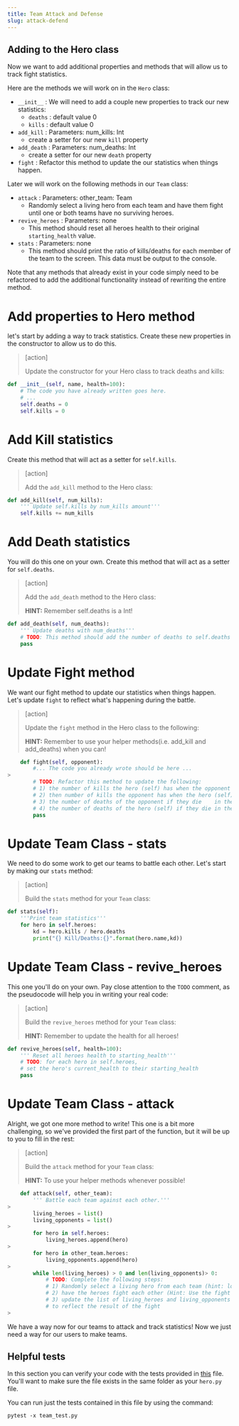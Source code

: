 ```yaml
---
title: Team Attack and Defense
slug: attack-defend
---
```


## Adding to the Hero class

Now we want to add additional properties and methods that will allow us to track fight statistics.

Here are the methods we will work on in the `Hero` class:

- `__init__` : We will need to add a couple new properties to track our new statistics:
    - `deaths` : default value 0
    - `kills` : default value 0
- `add_kill` : Parameters: num_kills: Int
    - create a setter for our new `kill` property
- `add_death` : Parameters: num_deaths: Int
    - create a setter for our new `death` property
- `fight` : Refactor this method to update the our statistics when things happen.

Later we will work on the following methods in our `Team` class:

- `attack` : Parameters: other_team: Team
    - Randomly select a living hero from each team and have them fight until one or both teams have no surviving heroes.
- `revive_heroes` : Parameters: none
    - This method should reset all heroes health to their original `starting_health` value.
- `stats` : Parameters: none
    - This method should print the ratio of kills/deaths for each member of the team to the screen. This data must be output to the console.

Note that any methods that already exist in your code simply need to be refactored to add the additional functionality instead of rewriting the entire method.

# Add properties to Hero method

let's start by adding a way to track statistics. Create these new properties in the constructor to allow us to do this.

> [action]
>
> Update the constructor for your Hero class to track deaths and kills:
>
```python
def __init__(self, name, health=100):
    # The code you have already written goes here.
    # ...
    self.deaths = 0
    self.kills = 0
```

# Add Kill statistics

Create this method that will act as a setter for `self.kills`.

> [action]
>
> Add the `add_kill` method to the Hero class:
>
```python
def add_kill(self, num_kills):
    ''' Update self.kills by num_kills amount'''
    self.kills += num_kills
```

# Add Death statistics

You will do this one on your own. Create this method that will act as a setter for `self.deaths`.

> [action]
>
> Add the `add_death` method to the Hero class:
>
> **HINT:** Remember self.deaths is a Int!
>
```python
def add_death(self, num_deaths):
    ''' Update deaths with num_deaths'''
    # TODO: This method should add the number of deaths to self.deaths
    pass
```

# Update Fight method

We want our fight method to update our statistics when things happen. Let's update `fight` to reflect what's happening during the battle.

> [action]
>
> Update the `fight` method in the Hero class to the following:
>
> **HINT:** Remember to use your helper methods(i.e. add_kill and add_deaths) when you can!
>
```python
    def fight(self, opponent):
        #... The code you already wrote should be here ...
>
        # TODO: Refactor this method to update the following:
        # 1) the number of kills the hero (self) has when the opponent dies.
        # 2) then number of kills the opponent has when the hero (self) dies
        # 3) the number of deaths of the opponent if they die    in the fight
        # 4) the number of deaths of the hero (self) if they die in the fight
        pass
```

# Update Team Class - stats

We need to do some work to get our teams to battle each other. Let's start by making our `stats` method:

> [action]
>
> Build the `stats` method for your `Team` class:
>
```Python
def stats(self):
    '''Print team statistics'''
    for hero in self.heroes:
        kd = hero.kills / hero.deaths
        print("{} Kill/Deaths:{}".format(hero.name,kd))
```

# Update Team Class - revive_heroes

This one you'll do on your own. Pay close attention to the `TODO` comment, as the pseudocode will help you in writing your real code:

> [action]
>
> Build the `revive_heroes` method for your `Team` class:
>
> **HINT:** Remember to update the health for all heroes!
>
```python
def revive_heroes(self, health=100):
    ''' Reset all heroes health to starting_health'''
    # TODO: for each hero in self.heroes,
    # set the hero's current_health to their starting_health
    pass
```

# Update Team Class - attack

Alright, we got one more method to write! This one is a bit more challenging, so we've provided the first part of the function, but it will be up to you to fill in the rest:

> [action]
>
> Build the `attack` method for your `Team` class:
>
> **HINT:** To use your helper methods whenever possible!
>
```python
    def attack(self, other_team):
        ''' Battle each team against each other.'''
>        
        living_heroes = list()
        living_opponents = list()
>
        for hero in self.heroes:
            living_heroes.append(hero)
>
        for hero in other_team.heroes:
            living_opponents.append(hero)
>
        while len(living_heroes) > 0 and len(living_opponents)> 0:
            # TODO: Complete the following steps:
            # 1) Randomly select a living hero from each team (hint: look up what random.choice does)
            # 2) have the heroes fight each other (Hint: Use the fight method in the Hero class.)
            # 3) update the list of living_heroes and living_opponents
            # to reflect the result of the fight
>
```

We have a way now for our teams to attack and track statistics! Now we just need a way for our users to make teams.

## Helpful tests

In this section you can verify your code with the tests provided in [this](https://github.com/MakeSchool-Tutorials/Superhero-Team-Dueler/blob/master/team_test.py) file. You'll want to make sure the file exists in the same folder as your `hero.py` file.

You can run just the tests contained in this file by using the command:

```
pytest -x team_test.py
```
